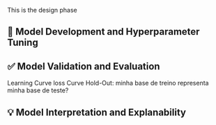 This is the design phase

## 🧠 Model Development and Hyperparameter Tuning


## ✅ Model Validation and Evaluation

Learning Curve
loss Curve
Hold-Out: minha base de treino representa minha base de teste?


## 💡 Model Interpretation and Explanability